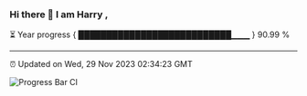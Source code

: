 ### Hi there 👋 I am Harry , 

⏳ Year progress { ███████████████████████████▁▁▁ } 90.99 %

---

⏰ Updated on Wed, 29 Nov 2023 02:34:23 GMT

![Progress Bar CI](https://github.com/duykhang68/duykhang68/workflows/Progress%20Bar%20CI/badge.svg)
